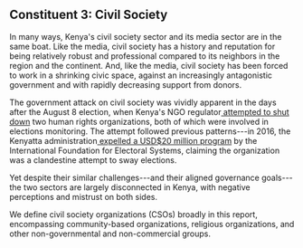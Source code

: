 <h2 class="block">
  <span class="preTitle">Constituent 3:</span>
  <span class="title">Civil Society</span>
</h2>

In many ways, Kenya's civil society sector and its media sector are in the same boat. Like the media, civil society has a history and reputation for being relatively robust and professional compared to its neighbors in the region and the continent. And, like the media, civil society has been forced to work in a shrinking civic space, against an increasingly antagonistic government and with rapidly decreasing support from donors.

The government attack on civil society was vividly apparent in the days after the August 8 election, when Kenya's NGO regulator[  attempted to shut down](https://www.amnesty.org/en/latest/news/2017/08/kenya-attempts-to-shut-down-human-rights-groups-unlawful-and-irresponsible/) two human rights organizations, both of which were involved in elections monitoring. The attempt followed previous patterns---in 2016, the Kenyatta administration[  expelled a USD$20 million program](http://www.foxnews.com/world/2016/12/20/kenya-stops-us-election-education-program-ahead-polls.html) by the International Foundation for Electoral Systems, claiming the organization was a clandestine attempt to sway elections.

Yet despite their similar challenges---and their aligned governance goals---the two sectors are largely disconnected in Kenya, with negative perceptions and mistrust on both sides.

We define civil society organizations (CSOs) broadly in this report, encompassing community-based organizations, religious organizations, and other non-governmental and non-commercial groups.
